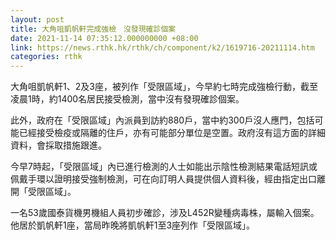 ```yaml
---
layout: post
title: 大角咀凱帆軒完成強檢　沒發現確診個案
date: 2021-11-14 07:35:12.000000000 +08:00
link: https://news.rthk.hk/rthk/ch/component/k2/1619716-20211114.htm
categories: rthk
---
```


大角咀凱帆軒1、2及3座，被列作「受限區域」，今早約七時完成強檢行動，截至凌晨1時，約1400名居民接受檢測，當中沒有發現確診個案。

此外，政府在「受限區域」內派員到訪約880戶，當中約300戶沒人應門，包括可能已經接受檢疫或隔離的住戶，亦有可能部分單位是空置。政府沒有這方面的詳細資料，會採取措施跟進。

今早7時起，「受限區域」內已進行檢測的人士如能出示陰性檢測結果電話短訊或佩戴手環以證明接受強制檢測，可在向訂明人員提供個人資料後，經由指定出口離開「受限區域」。

一名53歲國泰貨機男機組人員初步確診，涉及L452R變種病毒株，屬輸入個案。他居於凱帆軒1座，當局昨晚將凱帆軒1至3座列作「受限區域」。
